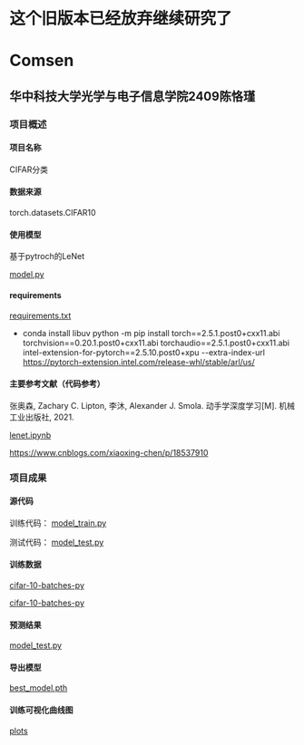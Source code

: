 # 这个旧版本已经放弃继续研究了
# Comsen
## 华中科技大学光学与电子信息学院2409陈恪瑾
### 项目概述
#### 项目名称
CIFAR分类
#### 数据来源
torch.datasets.CIFAR10
#### 使用模型
基于pytroch的LeNet

[model.py](v_1/model.py)
#### requirements
[requirements.txt](v_1/requirements.txt)

* conda install libuv
python -m pip install torch==2.5.1.post0+cxx11.abi torchvision==0.20.1.post0+cxx11.abi torchaudio==2.5.1.post0+cxx11.abi intel-extension-for-pytorch==2.5.10.post0+xpu --extra-index-url https://pytorch-extension.intel.com/release-whl/stable/arl/us/

#### 主要参考文献（代码参考）
张奥森, Zachary C. Lipton, 李沐, Alexander J. Smola. 动手学深度学习[M]. 机械工业出版社, 2021.

[lenet.ipynb](referrences/lenet.ipynb)

https://www.cnblogs.com/xiaoxing-chen/p/18537910
### 项目成果
#### 源代码
训练代码：
[model_train.py](v_1/model_train.py)

测试代码：
[model_test.py](v_1/model_test.py)
#### 训练数据
[cifar-10-batches-py](data/test/cifar-10-batches-py)

[cifar-10-batches-py](data/train/cifar-10-batches-py)
#### 预测结果
[model_test.py](v_1/model_test.py)
#### 导出模型
[best_model.pth](v_1/module/best_model.pth)
#### 训练可视化曲线图
[plots](v_1/plots)


 